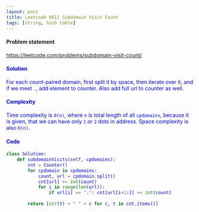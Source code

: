 ```yaml
---
layout: post
title: Leetcode 0811 Subdomain Visit Count
tags: [string, hash table]
---
```


#### Problem statement

<a href="https://leetcode.com/problems/subdomain-visit-count/"> <font color = blue>https://leetcode.com/problems/subdomain-visit-count/

#### Solution
For each count-paired domain, first split it by space, then iterate over it, and if we meet `.`, add element to counter. Also add full url to counter as well.

#### Complexity
Time complexity is `O(n)`, where `n` is total length of all `cpdomains`, because it is given, that we can have only `1` or `2` dots in address. Space complexity is also `O(n)`.

#### Code
```python
class Solution:
    def subdomainVisits(self, cpdomains):
        cnt = Counter()
        for cpdomain in cpdomains:
            count, url = cpdomain.split()
            cnt[url] += int(count)
            for i in range(len(url)):
                if url[i] == ".": cnt[url[i+1:]] += int(count)
                    
        return [str(t) + " " + c for c, t in cnt.items()]
```

